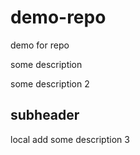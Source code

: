 # demo-repo
demo for repo

some description

some description 2

## subheader 
local add some description 3